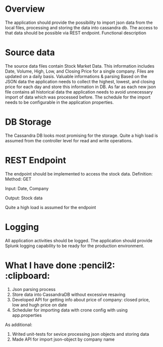<h1>Overview</h1>

The application should provide the possibility to import json data from the local files, processing and storing the data into cassandra db. The access to that data should be possible via REST endpoint.
Functional description

<h1>Source data</h1>

The source data files contain Stock Market Data. This information includes Date, Volume, High, Low, and Closing Price for a single company. Files are updated on a daily basis.
Valuable informations & parsing
Based on the JSON data the application needs to collect the highest, lowest, and closing price for each day and store this information in DB. As far as each new json file contains all historical data the application needs to avoid unnecessary import of data which was processed before. The schedule for the import needs to be configurable in the application properties.

<h1>DB Storage</h1>
The Cassandra DB looks most promising for the storage. Quite a high load is assumed from the controller level for read and write operations.

<h1>REST Endpoint</h1>
The endpoint should be implemented to access the stock data. Definition: Method: GET

Input: Date, Company

Output: Stock data

Quite a high load is assumed for the endpoint

<h1>Logging</h1>
All application activities should be logged. The application should provide Splunk logging capability to be ready for the production environment.

<h1>What I have done :pencil2: :clipboard:</h1> 

1. Json parsing process
2. Store data into CassandraDB without excessive resaving
3. Developed API for getting info about price of company: closed price, low and hugh price on date
4. Scheduler for importing data with crone config with using app.properties

As additional:
1. Writed unit-tests for sevice processing json objects and storing data
2. Made API for import json-object by company name
